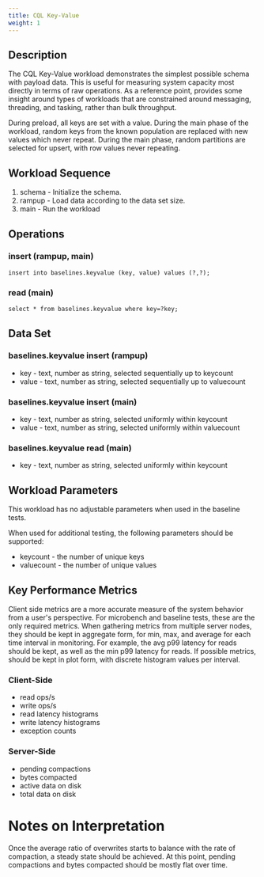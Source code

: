 ```yaml
---
title: CQL Key-Value
weight: 1
---
```


## Description

The CQL Key-Value workload demonstrates the simplest possible schema with payload data. This is useful for measuring
system capacity most directly in terms of raw operations. As a reference point, provides some insight around types of
workloads that are constrained around messaging, threading, and tasking, rather than bulk throughput.

During preload, all keys are set with a value. During the main phase of the workload, random keys from the known
population are replaced with new values which never repeat. During the main phase, random partitions are selected for
upsert, with row values never repeating.

## Workload Sequence

1. schema - Initialize the schema.
2. rampup - Load data according to the data set size.
3. main - Run the workload

## Operations

### insert (rampup, main)

    insert into baselines.keyvalue (key, value) values (?,?);

### read (main)

    select * from baselines.keyvalue where key=?key;

## Data Set

### baselines.keyvalue insert (rampup)

- key - text, number as string, selected sequentially up to keycount
- value - text, number as string, selected sequentially up to valuecount

### baselines.keyvalue insert (main)

- key - text, number as string, selected uniformly within keycount
- value - text, number as string, selected uniformly within valuecount

### baselines.keyvalue read (main)

- key - text, number as string, selected uniformly within keycount

## Workload Parameters

This workload has no adjustable parameters when used in the baseline tests.

When used for additional testing, the following parameters should be supported:

- keycount - the number of unique keys
- valuecount - the number of unique values

## Key Performance Metrics

Client side metrics are a more accurate measure of the system behavior from a user's perspective. For microbench and
baseline tests, these are the only required metrics. When gathering metrics from multiple server nodes, they should be
kept in aggregate form, for min, max, and average for each time interval in monitoring. For example, the avg p99 latency
for reads should be kept, as well as the min p99 latency for reads. If possible metrics, should be kept in plot form,
with discrete histogram values per interval.

### Client-Side

- read ops/s
- write ops/s
- read latency histograms
- write latency histograms
- exception counts

### Server-Side

- pending compactions
- bytes compacted
- active data on disk
- total data on disk

# Notes on Interpretation

Once the average ratio of overwrites starts to balance with the rate of compaction, a steady state should be achieved.
At this point, pending compactions and bytes compacted should be mostly flat over time.

